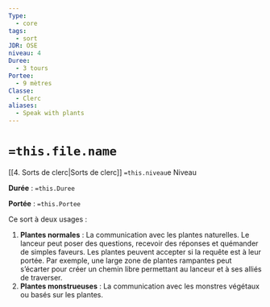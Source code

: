 ```yaml
---
Type:
  - core
tags:
  - sort
JDR: OSE
niveau: 4
Duree:
  - 3 tours
Portee:
  - 9 mètres
Classe:
  - Clerc
aliases:
  - Speak with plants
---
```

# `=this.file.name`  

[[4. Sorts de clerc|Sorts de clerc]] `=this.niveau`e Niveau

**Durée** : `=this.Duree`

**Portée** : `=this.Portee`

Ce sort à deux usages :

1. **Plantes normales** : La communication avec les plantes naturelles. Le lanceur peut poser des questions, recevoir des réponses et quémander de simples faveurs. Les plantes peuvent accepter si la requête est à leur portée. Par exemple, une large zone de plantes rampantes peut s’écarter pour créer un chemin libre permettant au lanceur et à ses alliés de traverser.
2. **Plantes monstrueuses** : La communication avec les monstres végétaux ou basés sur les plantes.
